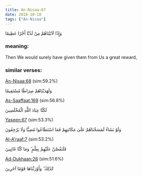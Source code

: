 ```yaml
---
title: An-Nisaa:67
date: 2018-10-18
tags: ["An-Nisaa"]
---
```

وَإِذًا لَآتَيْنَاهُمْ مِنْ لَدُنَّا أَجْرًا عَظِيمًا
### meaning: 
Then We would surely have given them from Us a great reward,
### similar verses: 

[An-Nisaa:68](/4/68) (sim:59.2%)

وَلَهَدَيْنَاهُمْ صِرَاطًا مُسْتَقِيمًا

[As-Saaffaat:169](/37/169) (sim:56.8%)

لَكُنَّا عِبَادَ اللَّهِ الْمُخْلَصِينَ

[Yaseen:67](/36/67) (sim:53.3%)

وَلَوْ نَشَاءُ لَمَسَخْنَاهُمْ عَلَىٰ مَكَانَتِهِمْ فَمَا اسْتَطَاعُوا مُضِيًّا وَلَا يَرْجِعُونَ

[Al-A'raaf:7](/7/7) (sim:53.2%)

فَلَنَقُصَّنَّ عَلَيْهِمْ بِعِلْمٍ ۖ وَمَا كُنَّا غَائِبِينَ

[Ad-Dukhaan:28](/44/28) (sim:51.6%)

كَذَٰلِكَ ۖ وَأَوْرَثْنَاهَا قَوْمًا آخَرِينَ
